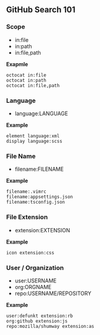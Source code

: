 ## GitHub Search  101

### Scope

- in:file
- in:path
- in:file,path

**Exapmle**

```
octocat in:file
octocat in:path
octocat in:file,path
```

### Language

- language:LANGUAGE

**Example**

```
element language:xml
display language:scss
```

### File Name

- filename:FILENAME

**Example**

```
filename:.vimrc
filename:appsettings.json
filename:tsconfig.json
```

### File Extension

- extension:EXTENSION

**Example**

```
icon extension:css
```

### User / Organization

- user:USERNAME
- org:ORGNAME
- repo:USERNAME/REPOSITORY

**Example**

```
user:defunkt extension:rb
org:github extension:js
repo:mozilla/shumway extension:as
```